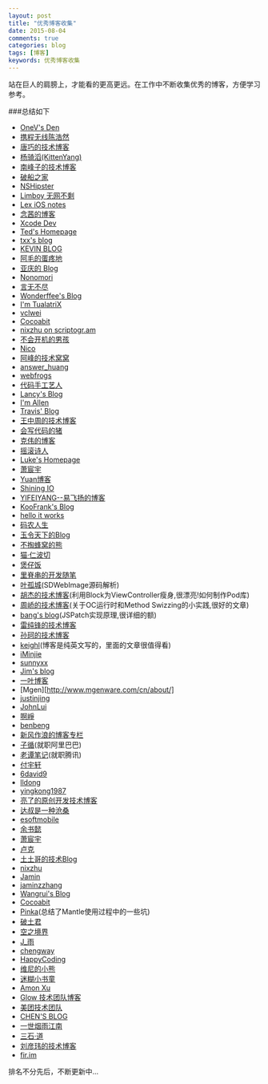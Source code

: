 ```yaml
---
layout: post
title: "优秀博客收集"
date: 2015-08-04
comments: true
categories: blog
tags: [博客]
keywords: 优秀博客收集
---
```

 站在巨人的肩膀上，才能看的更高更远。在工作中不断收集优秀的博客，方便学习参考。

###总结如下
* [OneV's Den](http://onevcat.com)  
* [携程无线陈浩然](http://www.hrchen.com/)
* [唐巧的技术博客](http://blog.devtang.com)  
* [杨骑滔(KittenYang)](http://kittenyang.com/)
* [南峰子的技术博客](http://southpeak.github.io/)  
* [破船之家](http://beyondvincent.com)
* [NSHipster](http://nshipster.cn)
* [Limboy 无网不剩](http://blog.leezhong.com/)
* [Lex iOS notes](http://ios.lextang.com)
* [念茜的博客](http://nianxi.net)
* [Xcode Dev](http://blog.xcodev.com)
* [Ted's Homepage](http://wufawei.com/)
* [txx's blog](http://blog.t-xx.me)
* [KEVIN BLOG](http://imkevin.me) 
* [阿毛的蛋疼地](http://www.xiangwangfeng.com) 
* [亚庆的 Blog](http://billwang1990.github.io) 
* [Nonomori](http://nonomori.farbox.com) 
* [言无不尽](http://tang3w.com) 
* [Wonderffee's Blog](http://wonderffee.github.io) 
* [I'm TualatriX](http://imtx.me) 
* [vclwei](http://vclwei.com) 
* [Cocoabit](http://blog.cocoabit.com) 
* [nixzhu on scriptogr.am](http://nixzhu.me) 
* [不会开机的男孩](http://studentdeng.github.io) 
* [Nico](http://www.taofengping.com) 
* [阿峰的技术窝窝](http://hufeng825.github.io)
* [answer_huang](http://answerhuang.duapp.com) 
* [webfrogs](http://webfrogs.me) 
* [代码手工艺人](http://joeyio.com)
* [Lancy's Blog](http://gracelancy.com) 
* [I'm Allen](http://www.imallen.com) 
* [Travis' Blog](http://imi.im/)
* [王中周的技术博客](http://wangzz.github.io/) 
* [会写代码的猪](http://jiajun.org/)
* [克伟的博客](http://wangkewei.cnblogs.com/)
* [摇滚诗人](http://cnblogs.com/biosli)
* [Luke's Homepage](http://geeklu.com/) 
* [萧宸宇](http://iiiyu.com/) 
* [Yuan博客](http://www.heyuan110.com/) 
* [Shining IO](http://shiningio.com/) 
* [YIFEIYANG--易飞扬的博客](http://www.yifeiyang.net/) 
* [KooFrank's Blog](http://koofrank.com/) 
* [hello it works](http://helloitworks.com) 
* [码农人生](http://msching.github.io/) 
* [玉令天下的Blog](http://yulingtianxia.com) 
* [不掏蜂窝的熊](http://www.hotobear.com/) 
* [猫·仁波切](https://andelf.github.io/) 
* [煲仔饭](http://ivoryxiong.org/) 
* [里脊串的开发随笔](http://adad184.com)
* [叶孤城](http://www.jianshu.com/users/b82d2721ba07/latest_articles)(SDWebImage源码解析)
* [胡杰的技术博客](http://jiehu5114.gitcafe.io/)(利用Block为ViewController瘦身,很漂亮!如何制作Pod库)
* [周峤的技术博客](http://wxgbridgeq.github.io)(关于OC运行时和Method Swizzing的小实践,很好的文章)
* [bang's blog](http://blog.cnbang.net)(JSPatch实现原理,很详细的额)
* [雷纯锋的技术博客](http://blog.leichunfeng.com)
* [孙珂的技术博客](http://sunke.me/)
* [keighl](http://keighl.com/)(博客是纯英文写的，里面的文章很值得看)
* [iMinjie](http://www.jianshu.com/users/ezGoqL/latest_articles)
* [sunnyxx](http://blog.sunnyxx.com)
* [Jim's blog](http://jimhuang.cn)
* [一叶博客](http://00red.com)
* [Mgen][http://www.mgenware.com/cn/about/]
* [justinjing](http://blog.csdn.net/jinglijun/article/category/925686/2)
* [JohnLui](http://lvwenhan.com)
* [啊崢](http://www.jianshu.com/users/b09c3959ab3b/latest_articles)
* [benbeng](http://benbeng.leanote.com/)
* [新风作浪的博客专栏](http://blog.csdn.net/duxinfeng2010/article/details/8902529)
* [子循](http://zixun.github.io)(就职阿里巴巴)
* [老谭笔记](http://www.tanhao.me)(就职腾讯)
* [付宇轩](http://www.devtalking.com/about/)
* [6david9](http://blog.cocoabit.com)
* [lldong](http://lldong.github.io)
* [yingkong1987](http://yingkong1987.github.io)
* [亮了的原创开发技术博客](http://blog.xcodev.com)
* [达叔是一种沧桑](http://www.starfelix.com)
* [esoftmobile](http://esoftmobile.com)
* [余书懿](http://blog.csdn.net/ysy441088327)
* [萧宸宇](http://iiiyu.com)
* [卢克](http://geeklu.com)
* [土土哥的技术Blog](http://tutuge.me)
* [nixzhu](http://tips.producter.io/author/nixzhu/)
* [Jamin](http://oncenote.com)
* [jaminzzhang](http://oncenote.com)
* [Wangrui's Blog](http://ourui.github.io)
* [Cocoabit](http://blog.cocoabit.com/about/)
* [Pinka](http://pinka.cn)(总结了Mantle使用过程中的一些坑)
* [破土君](http://blog.codingcoder.com)
* [空之境界](http://supermao.cn)
* [J_雨](http://www.jianshu.com/users/8117a2955480/latest_articles)
* [chengway](http://chengway.in)
* [HappyCoding](http://childhood.logdown.com)
* [维尼的小熊](http://www.jianshu.com/users/5fe7513c7a57/latest_articles)
* [迷糊小书童](http://blog.csdn.net/hmt20130412)
* [Amon Xu](http://amonxu.com)
* [Glow 技术团队博客](http://tech.glowing.com/cn/)
* [美团技术团队](http://tech.meituan.com)
* [CHEN'S BLOG](http://hechen.info)
* [一世烟雨江南](http://chenyh-blog.com)
* [三石·道](http://www.molotang.com)
* [刘彦玮的技术博客](https://github.com/coolnameismy)
* [fir.im](http://blog.fir.im/tag/weekly/)


 排名不分先后，不断更新中...